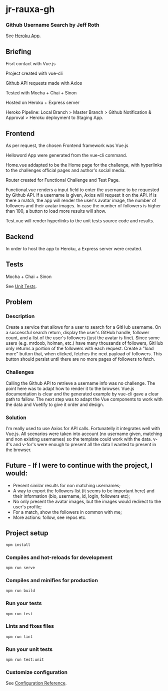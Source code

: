 # jr-rauxa-gh
### Github Username Search by Jeff Roth
See [Heroku App](https://jr-rauxa-gh.herokuapp.com/).

## Briefing

Fisrt contact with Vue.js

Project created with vue-cli

Github API requests made with Axios

Tested with Mocha + Chai + Sinon

Hosted on Heroku + Express server

Heroko Pipeline: Local Branch > Master Branch > Github Notification & Approval > Heroku deployment to Staging App.


## Frontend

As per request, the chosen Frontend framework was Vue.js

Helloword App were generated from the vue-cli command.

Home.vue addapted to be the Home page for the challenge, with hyperlinks to the challenges official pages and author's social media.

Router created for Functional Challenge and Test Page.

Functional.vue renders a input field to enter the username to be requested by Github API. If a username is given, Axios will request it on the API. If is there a match, the app will render the user's avatar image, the number of followers and their avatar images. In case the number of followers is higher than 100, a button to load more results will show.

Test.vue will render hyperlinks to the unit tests source code and results.



## Backend

In order to host the app to Heroku, a Express server were created.



## Tests

Mocha + Chai + Sinon

See [Unit Tests](https://github.com/jeffersonroth/jr-rauxa-gh/tree/master/tests/unit).



## Problem

### Description

Create a service that allows for a user to search for a GitHub username. On a successful search return, display the user's GitHub handle, follower count, and a list of the user's followers (just the avatar is fine). Since some users (e.g. mrdoob, holman, etc.) have many thousands of followers, GitHub only returns a portion of the followers with each request. Create a "load more" button that, when clicked, fetches the next payload of followers. This button should persist until there are no more pages of followers to fetch.

### Challenges

Calling the Github API to retrieve a username info was no challenge. The point here was to adapt how to render it to the browser. Vue.js documentation is clear and the generated example by vue-cli gave a clear path to fallow. The next step was to adapt the Vue components to work with the data and Vuetify to give it order and design.

### Solution

I'm really used to use Axios for API calls. Fortunatelly it integrates well with Vue.js. All scenarios were taken into account (no username given, matching and non existing usernames) so the template could work with the data. v-if's and v-for's were enough to present all the data I wanted to present in the browser.


## Future - If I were to continue with the project, I would:

- Present similar results for non matching usernames;
- A way to export the followers list (it seems to be important here) and their information (bio, username, id, login, followers etc);
- No only present the avatar images, but the images would redirect to the user's profile;
- For a match, show the followers in common with me;
- More actions: follow, see repos etc.


## Project setup
```
npm install
```

### Compiles and hot-reloads for development
```
npm run serve
```

### Compiles and minifies for production
```
npm run build
```

### Run your tests
```
npm run test
```

### Lints and fixes files
```
npm run lint
```

### Run your unit tests
```
npm run test:unit
```

### Customize configuration
See [Configuration Reference](https://cli.vuejs.org/config/).
